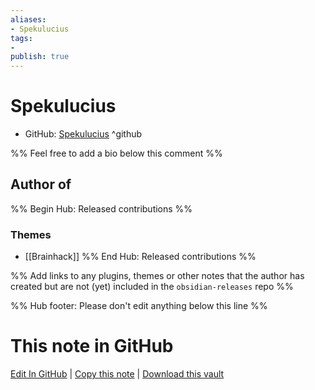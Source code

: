 ```yaml
---
aliases:
- Spekulucius
tags:
- 
publish: true
---
```


# Spekulucius

- GitHub: [Spekulucius](https://github.com/Spekulucius/) ^github
<!-- - Discord: `@` ^discord-->
<!-- - Website: <https://> ^website-->
<!-- - [[Publish sites|Publish site]]: <https://> ^publish-->

%% Feel free to add a bio below this comment %%


## Author of

%% Begin Hub: Released contributions %%

### Themes
- [[Brainhack]]
%% End Hub: Released contributions %%

%% Add links to any plugins, themes or other notes that the author has created but are not (yet) included in the `obsidian-releases` repo %%

<!--
### Unlisted plugins
-->

<!--
### Others
-->

<!--
## Sponsor this author
-->

<!-- - [[GitHub sponsors]]: [Sponsor @Spekulucius on GitHub Sponsors](https://github.com/sponsors/Spekulucius) ^github-sponsor-->
<!-- - [[Buy me a coffee]]: <https://> ^buy-me-a-coffee-->
<!-- - [[PayPal]]: <https://> ^paypal-->
<!-- - [[Patreon]]: <https://> ^patreon-->

<!--
## Follow this author
-->

<!-- - [[YouTube Channels|On YouTube]]: <https://> ^youtube-->
<!-- - Twitter: <https://> ^twitter-->
<!-- - ... -->

%% Hub footer: Please don't edit anything below this line %%

# This note in GitHub

<span class="git-footer">[Edit In GitHub](https://github.dev/obsidian-community/obsidian-hub/blob/main/01%20-%20Community/People/Spekulucius.md "git-hub-edit-note") | [Copy this note](https://raw.githubusercontent.com/obsidian-community/obsidian-hub/main/01%20-%20Community/People/Spekulucius.md "git-hub-copy-note") | [Download this vault](https://github.com/obsidian-community/obsidian-hub/archive/refs/heads/main.zip "git-hub-download-vault") </span>

